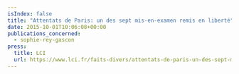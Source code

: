 ```yaml
---
isIndex: false
title: "Attentats de Paris: un des sept mis-en-examen remis en liberté"
date: 2015-10-01T10:06:08+00:00
publications_concerned:
  - sophie-rey-gascon
press:
  title: LCI
  url: https://www.lci.fr/faits-divers/attentats-de-paris-un-des-sept-mis-en-examen-remis-en-liberte-1532812.html
---
```

